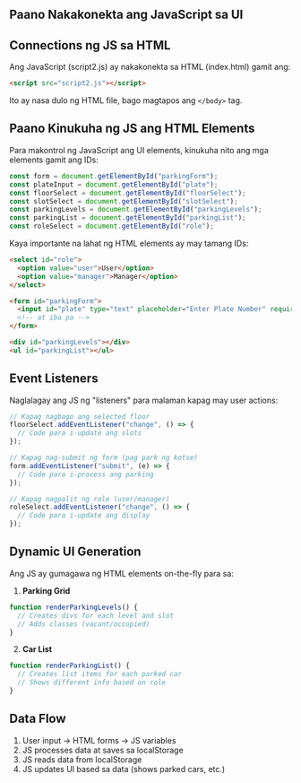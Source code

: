 ## Paano Nakakonekta ang JavaScript sa UI

## Connections ng JS sa HTML

Ang JavaScript (script2.js) ay nakakonekta sa HTML (index.html) gamit ang:

```html
<script src="script2.js"></script>
```

Ito ay nasa dulo ng HTML file, bago magtapos ang `</body>` tag.

## Paano Kinukuha ng JS ang HTML Elements

Para makontrol ng JavaScript ang UI elements, kinukuha nito ang mga elements gamit ang IDs:

```javascript
const form = document.getElementById("parkingForm"); 
const plateInput = document.getElementById("plate"); 
const floorSelect = document.getElementById("floorSelect"); 
const slotSelect = document.getElementById("slotSelect"); 
const parkingLevels = document.getElementById("parkingLevels"); 
const parkingList = document.getElementById("parkingList"); 
const roleSelect = document.getElementById("role");
```

Kaya importante na lahat ng HTML elements ay may tamang IDs:

```html
<select id="role">
  <option value="user">User</option>
  <option value="manager">Manager</option>
</select>

<form id="parkingForm">
  <input id="plate" type="text" placeholder="Enter Plate Number" required />
  <!-- at iba pa -->
</form>

<div id="parkingLevels"></div>
<ul id="parkingList"></ul>
```

## Event Listeners

Naglalagay ang JS ng "listeners" para malaman kapag may user actions:

```javascript
// Kapag nagbago ang selected floor
floorSelect.addEventListener("change", () => {
  // Code para i-update ang slots
});

// Kapag nag-submit ng form (pag park ng kotse)
form.addEventListener("submit", (e) => {
  // Code para i-process ang parking
});

// Kapag nagpalit ng role (user/manager)
roleSelect.addEventListener("change", () => {
  // Code para i-update ang display
});
```

## Dynamic UI Generation

Ang JS ay gumagawa ng HTML elements on-the-fly para sa:

1. **Parking Grid**
```javascript
function renderParkingLevels() {
  // Creates divs for each level and slot
  // Adds classes (vacant/occupied)
}
```

2. **Car List**
```javascript
function renderParkingList() {
  // Creates list items for each parked car
  // Shows different info based on role
}
```

## Data Flow

1. User input → HTML forms → JS variables
2. JS processes data at saves sa localStorage
3. JS reads data from localStorage
4. JS updates UI based sa data (shows parked cars, etc.)

